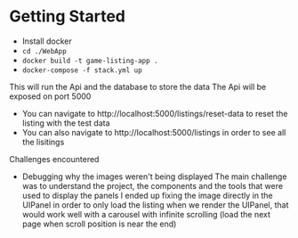 ﻿# Getting Started

-   Install docker
-   `cd ./WebApp`
-   `docker build -t game-listing-app .`
-   `docker-compose -f stack.yml up`

This will run the Api and the database to store the data
The Api will be exposed on port 5000

-   You can navigate to http://localhost:5000/listings/reset-data to reset the listing with the test data
-   You can also navigate to http://localhost:5000/listings in order to see all the lisitings

Challenges encountered

-   Debugging why the images weren't being displayed
    The main challenge was to understand the project, the components and the tools that were used to display the panels
    I ended up fixing the image directly in the UIPanel in order to only load the listing when we render the UIPanel,
    that would work well with a carousel with infinite scrolling (load the next page when scroll position is near the end)
